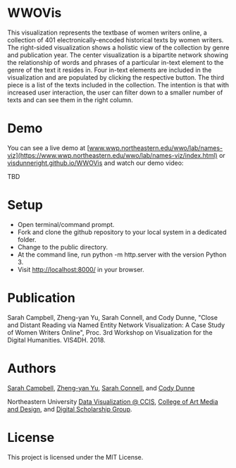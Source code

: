 # WWOVis

This visualization represents the textbase of women writers online, a collection of 401 electronically-encoded historical texts by women writers. The right-sided visualization shows a holistic view of the collection by genre and publication year. The center visualization is a bipartite network showing the relationship of words and phrases of a particular in-text element to the genre of the text it resides in. Four in-text elements are included in the visualization and are populated by clicking the respective button. The third piece is a list of the texts included in the collection. The intention is that with increased user interaction, the user can filter down to a smaller number of texts and can see them in the right column.

# Demo

You can see a live demo at [www.wwp.northeastern.edu/wwo/lab/names-viz](https://www.wwp.northeastern.edu/wwo/lab/names-viz/index.html) or [visdunneright.github.io/WWOVis](https://visdunneright.github.io/WWOVis/) and watch our demo video: 

TBD

# Setup
- Open terminal/command prompt.
- Fork and clone the github repository to your local system in a dedicated folder.
- Change to the public directory.
- At the command line, run python -m http.server with the version Python 3. 
- Visit [http://localhost:8000/](http://localhost:8000/) in your browser.


# Publication 

Sarah Campbell, Zheng-yan Yu, Sarah Connell, and Cody Dunne, "Close and Distant Reading via Named Entity Network Visualization: A Case Study of Women Writers Online", Proc. 3rd Workshop on Visualization for the Digital Humanities. VIS4DH. 2018.

# Authors
[Sarah Campbell](https://www.linkedin.com/in/sarahlizcampbell/), [Zheng-yan Yu](https://noelfish6.github.io/), [Sarah Connell](https://library.northeastern.edu/about/library-staff-directory/sarah-connell), and [Cody Dunne](https://cody.ccis.northeastern.edu/)

Northeastern University [Data Visualization @ CCIS](https://visualization.ccis.northeastern.edu/), [College of Art Media and Design](https://camd.northeastern.edu/artdesign/academic-programs/mfa-in-information-design-and-visualization/), and [Digital Scholarship Group](https://dsg.neu.edu/).

# License
This project is licensed under the MIT License.
